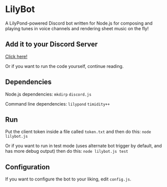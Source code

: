 LilyBot
========

A LilyPond-powered Discord bot written for Node.js for composing and playing tunes in voice channels and rendering sheet music on the fly!

## Add it to your Discord Server

[Click here!](https://discordapp.com/oauth2/authorize?client_id=366712156898590720&scope=bot&permissions=0)

Or if you want to run the code yourself, continue reading.

## Dependencies

Node.js dependencies:
`mkdirp`
`discord.js`

Command line dependencies:
`lilypond`
`timidity++`

## Run

Put the client token inside a file called `token.txt` and then do this:
`node lilybot.js`

Or if you want to run in test mode (uses alternate bot trigger by default, and has more debug output) then do this:
`node lilybot.js test`

## Configuration

If you want to configure the bot to your liking, edit `config.js`.
